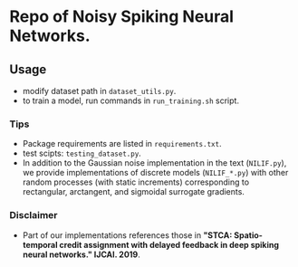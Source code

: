 <!--
 * @Author: ----
 * @Date: 2022-04-09 11:57:47
 * @LastEditors: GhMa
 * @LastEditTime: 2022-09-08 15:31:00
-->
# Repo of Noisy Spiking Neural Networks.
## Usage

* modify dataset path in `dataset_utils.py`.
* to train a model, run commands in `run_training.sh` script. 

### Tips

* Package requirements are listed in `requirements.txt`.
* test scipts: `testing_dataset.py`.
* In addition to the Gaussian noise implementation in the text (`NILIF.py`), we provide implementations of discrete models (`NILIF_*.py`) with other random processes (with static increments) corresponding to rectangular, arctangent, and sigmoidal surrogate gradients.

### Disclaimer
* Part of our implementations references those in **"STCA: Spatio-temporal credit assignment with delayed feedback in deep spiking neural networks." IJCAI. 2019**.


